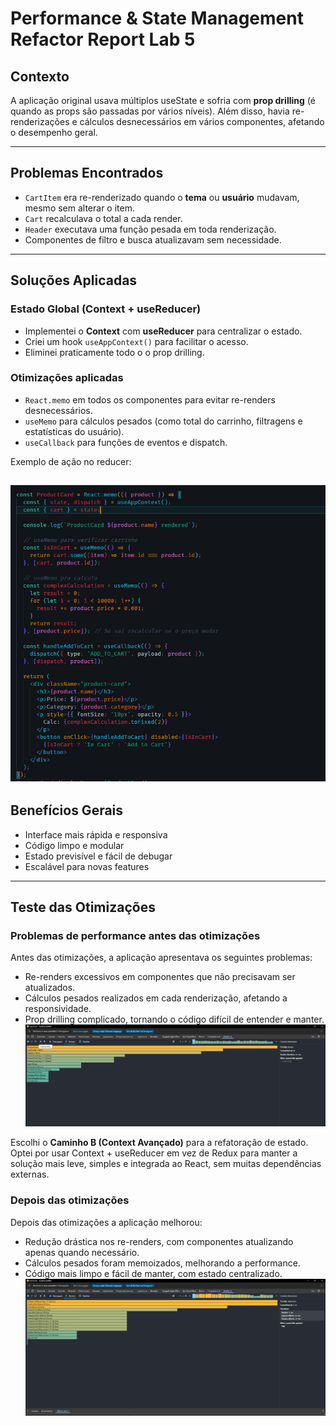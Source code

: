 # Performance & State Management Refactor Report Lab 5

## Contexto

A aplicação original usava múltiplos useState e sofria com **prop drilling** (é quando as props são passadas por vários níveis).
Além disso, havia re-renderizações e cálculos desnecessários em vários componentes, afetando o desempenho geral.

---

## Problemas Encontrados

- `CartItem` era re-renderizado quando o **tema** ou **usuário** mudavam, mesmo sem alterar o item.
- `Cart` recalculava o total a cada render.
- `Header` executava uma função pesada em toda renderização.
- Componentes de filtro e busca atualizavam sem necessidade.

---

## Soluções Aplicadas

### Estado Global (Context + useReducer)

- Implementei o **Context** com **useReducer** para centralizar o estado.
- Criei um hook `useAppContext()` para facilitar o acesso.
- Eliminei praticamente todo o o prop drilling.

### Otimizações aplicadas

- `React.memo` em todos os componentes para evitar re-renders desnecessários.
- `useMemo` para cálculos pesados (como total do carrinho, filtragens e estatísticas do usuário).
- `useCallback` para funções de eventos e dispatch.

Exemplo de ação no reducer:

## ![alt text](docs/image.png)

## Benefícios Gerais

- Interface mais rápida e responsiva
- Código limpo e modular
- Estado previsível e fácil de debugar
- Escalável para novas features

---

## Teste das Otimizações

### Problemas de performance antes das otimizações

Antes das otimizações, a aplicação apresentava os seguintes problemas:

- Re-renders excessivos em componentes que não precisavam ser atualizados.
- Cálculos pesados realizados em cada renderização, afetando a responsividade.
- Prop drilling complicado, tornando o código difícil de entender e manter.
  ![alt text](docs/performance-before.png)

Escolhi o **Caminho B (Context Avançado)** para a refatoração de estado. Optei por usar Context + useReducer em vez de Redux para manter a solução mais leve, simples e integrada ao React, sem muitas dependências externas.

### Depois das otimizações

Depois das otimizações a aplicação melhorou:

- Redução drástica nos re-renders, com componentes atualizando apenas quando necessário.
- Cálculos pesados foram memoizados, melhorando a performance.
- Código mais limpo e fácil de manter, com estado centralizado.
  ![alt text](docs/performance-after.png)

